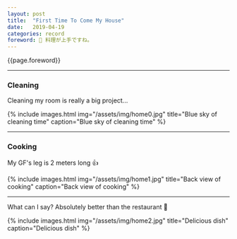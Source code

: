 ```yaml
---
layout: post
title:  "First Time To Come My House"
date:   2019-04-19
categories: record
foreword: 🍚 料理が上手ですね。
---
```


{{page.foreword}}

---
### Cleaning

Cleaning my room is really a big project...

{% include images.html img="/assets/img/home0.jpg" title="Blue sky of cleaning time" caption="Blue sky of cleaning time" %}

---
### Cooking

My GF's leg is 2 meters long 👍

{% include images.html img="/assets/img/home1.jpg" title="Back view of cooking" caption="Back view of cooking" %}

---

What can I say?  Absolutely better than the restaurant 🌈

{% include images.html img="/assets/img/home2.jpg" title="Delicious dish" caption="Delicious dish" %}
